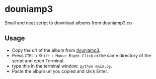 # douniamp3
Small and neat script to download albums from douniamp3.co

## Usage

- Copy the url of the album from [douniamp3](https://douniamp3.co/).
- Press `CTRL` + `Shift` + `Mouse Right Click` in the same directory of the script and open Terminal.
- type this in the terminal window: `python main.py`.
- Paste the album url you copied and click Enter.
